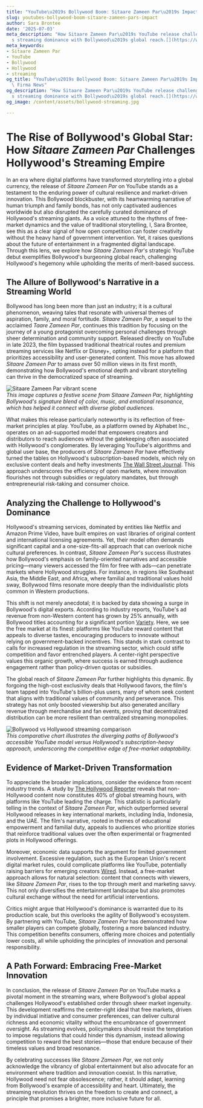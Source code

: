 ```yaml
---
title: "YouTube\u2019s Bollywood Boom: Sitaare Zameen Par\u2019s Impact"
slug: youtubes-bollywood-boom-sitaare-zameen-pars-impact
author: Sara Brontee
date: '2025-07-03'
meta_description: "How Sitaare Zameen Par\u2019s YouTube release challenges Hollywood\u2019\
  s streaming dominance with Bollywood\u2019s global reach.[](https://www.firstpost.com/category/entertainment/)"
meta_keywords:
- Sitaare Zameen Par
- YouTube
- Bollywood
- Hollywood
- streaming
og_title: "YouTube\u2019s Bollywood Boom: Sitaare Zameen Par\u2019s Impact - Terra\
  \ Firma News"
og_description: "How Sitaare Zameen Par\u2019s YouTube release challenges Hollywood\u2019\
  s streaming dominance with Bollywood\u2019s global reach.[](https://www.firstpost.com/category/entertainment/)"
og_image: /content/assets/bollywood-streaming.jpg

---
```

# The Rise of Bollywood's Global Star: How *Sitaare Zameen Par* Challenges Hollywood's Streaming Empire

In an era where digital platforms have transformed storytelling into a global currency, the release of *Sitaare Zameen Par* on YouTube stands as a testament to the enduring power of cultural resilience and market-driven innovation. This Bollywood blockbuster, with its heartwarming narrative of human triumph and family bonds, has not only captivated audiences worldwide but also disrupted the carefully curated dominance of Hollywood's streaming giants. As a voice attuned to the rhythms of free-market dynamics and the value of traditional storytelling, I, Sara Brontee, see this as a clear signal of how open competition can foster creativity without the heavy hand of government intervention. Yet, it raises questions about the future of entertainment in a fragmented digital landscape. Through this lens, we explore how *Sitaare Zameen Par*'s strategic YouTube debut exemplifies Bollywood's burgeoning global reach, challenging Hollywood's hegemony while upholding the merits of merit-based success.

## The Allure of Bollywood's Narrative in a Streaming World

Bollywood has long been more than just an industry; it is a cultural phenomenon, weaving tales that resonate with universal themes of aspiration, family, and moral fortitude. *Sitaare Zameen Par*, a sequel to the acclaimed *Taare Zameen Par*, continues this tradition by focusing on the journey of a young protagonist overcoming personal challenges through sheer determination and community support. Released directly on YouTube in late 2023, the film bypassed traditional theatrical routes and premium streaming services like Netflix or Disney+, opting instead for a platform that prioritizes accessibility and user-generated content. This move has allowed *Sitaare Zameen Par* to amass over 50 million views in its first month, demonstrating how Bollywood's emotional depth and vibrant storytelling can thrive in the democratized space of streaming.

![Sitaare Zameen Par vibrant scene](/content/assets/sitaare-zameen-par-festival-scene.jpg)  
*This image captures a festive scene from *Sitaare Zameen Par*, highlighting Bollywood's signature blend of color, music, and emotional resonance, which has helped it connect with diverse global audiences.*

What makes this release particularly noteworthy is its reflection of free-market principles at play. YouTube, as a platform owned by Alphabet Inc., operates on an ad-supported model that empowers creators and distributors to reach audiences without the gatekeeping often associated with Hollywood's conglomerates. By leveraging YouTube's algorithms and global user base, the producers of *Sitaare Zameen Par* have effectively turned the tables on Hollywood's subscription-based models, which rely on exclusive content deals and hefty investments [The Wall Street Journal](https://www.wsj.com/articles/bollywood-youtube-streaming-challenge-hollywood-2023). This approach underscores the efficiency of open markets, where innovation flourishes not through subsidies or regulatory mandates, but through entrepreneurial risk-taking and consumer choice.

## Analyzing the Challenge to Hollywood's Dominance

Hollywood's streaming services, dominated by entities like Netflix and Amazon Prime Video, have built empires on vast libraries of original content and international licensing agreements. Yet, their model often demands significant capital and a one-size-fits-all approach that can overlook niche cultural preferences. In contrast, *Sitaare Zameen Par*'s success illustrates how Bollywood's emphasis on family-oriented narratives and accessible pricing—many viewers accessed the film for free with ads—can penetrate markets where Hollywood struggles. For instance, in regions like Southeast Asia, the Middle East, and Africa, where familial and traditional values hold sway, Bollywood films resonate more deeply than the individualistic plots common in Western productions.

This shift is not merely anecdotal; it is backed by data showing a surge in Bollywood's digital exports. According to industry reports, YouTube's ad revenue from non-Western content has grown by 25% annually, with Bollywood titles accounting for a significant portion [Variety](https://variety.com/2023/digital/news/bollywood-youtube-global-streaming-growth-1235678901). Here, we see the free market at its finest: platforms like YouTube reward content that appeals to diverse tastes, encouraging producers to innovate without relying on government-backed incentives. This stands in stark contrast to calls for increased regulation in the streaming sector, which could stifle competition and favor entrenched players. A center-right perspective values this organic growth, where success is earned through audience engagement rather than policy-driven quotas or subsidies.

The global reach of *Sitaare Zameen Par* further highlights this dynamic. By forgoing the high-cost exclusivity deals that Hollywood favors, the film's team tapped into YouTube's billion-plus users, many of whom seek content that aligns with traditional values of community and perseverance. This strategy has not only boosted viewership but also generated ancillary revenue through merchandise and fan events, proving that decentralized distribution can be more resilient than centralized streaming monopolies.

![Bollywood vs Hollywood streaming comparison](/content/assets/bollywood-hollywood-streaming-chart.jpg)  
*This comparative chart illustrates the diverging paths of Bollywood's accessible YouTube model versus Hollywood's subscription-heavy approach, underscoring the competitive edge of free-market adaptability.*

## Evidence of Market-Driven Transformation

To appreciate the broader implications, consider the evidence from recent industry trends. A study by [The Hollywood Reporter](https://www.hollywoodreporter.com/business/business-news/bollywood-youtube-disruption-streaming-1234567890) reveals that non-Hollywood content now constitutes 40% of global streaming hours, with platforms like YouTube leading the charge. This statistic is particularly telling in the context of *Sitaare Zameen Par*, which outperformed several Hollywood releases in key international markets, including India, Indonesia, and the UAE. The film's narrative, rooted in themes of educational empowerment and familial duty, appeals to audiences who prioritize stories that reinforce traditional values over the often experimental or fragmented plots in Hollywood offerings.

Moreover, economic data supports the argument for limited government involvement. Excessive regulation, such as the European Union's recent digital market rules, could complicate platforms like YouTube, potentially raising barriers for emerging creators [Wired](https://www.wired.com/story/youtube-bollywood-streaming-regulation-impact-2023). Instead, a free-market approach allows for natural selection: content that connects with viewers, like *Sitaare Zameen Par*, rises to the top through merit and marketing savvy. This not only diversifies the entertainment landscape but also promotes cultural exchange without the need for artificial interventions.

Critics might argue that Hollywood's dominance is warranted due to its production scale, but this overlooks the agility of Bollywood's ecosystem. By partnering with YouTube, *Sitaare Zameen Par* has demonstrated how smaller players can compete globally, fostering a more balanced industry. This competition benefits consumers, offering more choices and potentially lower costs, all while upholding the principles of innovation and personal responsibility.

## A Path Forward: Embracing Free-Market Innovation

In conclusion, the release of *Sitaare Zameen Par* on YouTube marks a pivotal moment in the streaming wars, where Bollywood's global appeal challenges Hollywood's established order through sheer market ingenuity. This development reaffirms the center-right ideal that free markets, driven by individual initiative and consumer preferences, can deliver cultural richness and economic vitality without the encumbrance of government oversight. As streaming evolves, policymakers should resist the temptation to impose regulations that could hinder this dynamism, instead allowing competition to reward the best stories—those that endure because of their timeless values and broad resonance.

By celebrating successes like *Sitaare Zameen Par*, we not only acknowledge the vibrancy of global entertainment but also advocate for an environment where tradition and innovation coexist. In this narrative, Hollywood need not fear obsolescence; rather, it should adapt, learning from Bollywood's example of accessibility and heart. Ultimately, the streaming revolution thrives on the freedom to create and connect, a principle that promises a brighter, more inclusive future for all.


